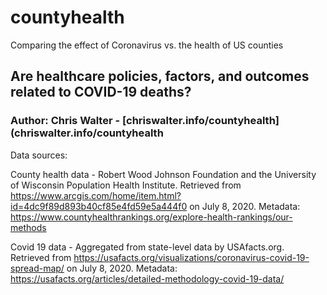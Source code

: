 # countyhealth
Comparing the effect of Coronavirus vs. the health of US counties

## Are healthcare policies, factors, and outcomes related to COVID-19 deaths?
### Author: Chris Walter - [chriswalter.info/countyhealth](chriswalter.info/countyhealth

Data sources: 

County health data - Robert Wood Johnson Foundation and the University of Wisconsin Population Health Institute. Retrieved from https://www.arcgis.com/home/item.html?id=4dc9f89d893b40cf85e4fd59e5a444f0 on July 8, 2020. Metadata: https://www.countyhealthrankings.org/explore-health-rankings/our-methods
               
Covid 19 data - Aggregated from state-level data by USAfacts.org. Retrieved from https://usafacts.org/visualizations/coronavirus-covid-19-spread-map/ on July 8, 2020. Metadata: https://usafacts.org/articles/detailed-methodology-covid-19-data/
